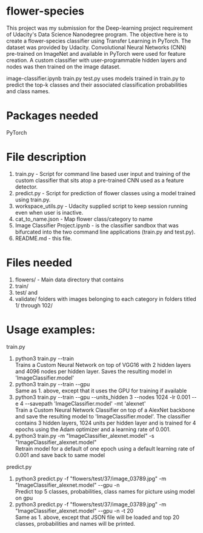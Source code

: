 # flower-species

This project was my submission for the Deep-learning project requirement of Udacity's Data Science Nanodegree program.
The objective here is to create a flower-species classifier using Transfer Learning in PyTorch.
The dataset was provided by Udacity. Convolutional Neural Networks (CNN) pre-trained on ImageNet and available in PyTorch were used for feature creation. A custom classifier with user-programmable hidden layers and nodes was then trained on the image dataset.

image-classifier.ipynb
train.py 
test.py uses models trained in train.py to predict the top-k classes and their associated classification probabilities and class names.

# Packages needed

PyTorch

# File description

1. train.py - Script for command line based user input and training of the custom classifier that sits atop a pre-trained CNN used as a feature detector.
2. predict.py - Script for prediction of flower classes using a model trained using train.py.
3. workspace_utils.py - Udacity supplied script to keep session running even when user is inactive.
4. cat_to_name.json - Map flower class/category to name
5. Image Classifier Project.ipynb -  is the classifier sandbox that was bifurcated into the two command line applications (train.py and test.py).
6. README.md - this file.

# Files needed

1. flowers/ - Main data directory that contains
2. train/
3. test/ and 
4. validate/ folders with images belonging to each category in folders titled 1/ through 102/

# Usage examples:

train.py
1. python3 train.py --train  
Trains a Custom Neural Network on top of VGG16 with 2 hidden layers and 4096 nodes per hidden layer. Saves the resulting model in 'ImageClassifier.model'
2. python3 train.py --train --gpu  
Same as 1. above, except that it uses the GPU for training if available
3. python3 train.py --train --gpu --units_hidden 3 --nodes 1024 -lr 0.001 --e 4 --savepath 'ImageClassifier.model' -mt 'alexnet'  
Train a Custom Neural Network Classifier on top of a AlexNet backbone and save the resulting model to 'ImageClassifier.model'. The classifier contains 3 hidden layers, 1024 units per hidden layer and is trained for 4 epochs using the Adam optimizer and a learning rate of 0.001.
4. python3 train.py -m "ImageClassifier_alexnet.model" -s "ImageClassifier_alexnet.model"  
Retrain model for a default of one epoch using a default learning rate of 0.001 and save back to same model

predict.py
1. python3 predict.py -f "flowers/test/37/image_03789.jpg" -m "ImageClassifier_alexnet.model" --gpu -n  
Predict top 5 classes, probabilities, class names for picture using model on gpu
2. python3 predict.py -f "flowers/test/37/image_03789.jpg" -m "ImageClassifier_alexnet.model" --gpu -n -t 20  
Same as 1. above, except that JSON file will be loaded and top 20 classes, probabilities and names will be printed.


